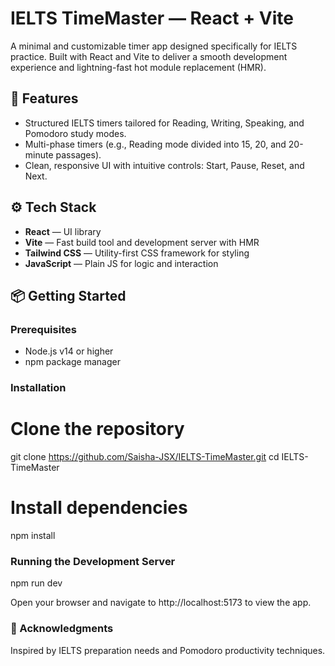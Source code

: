 # IELTS TimeMaster — React + Vite

A minimal and customizable timer app designed specifically for IELTS practice. Built with React and Vite to deliver a smooth development experience and lightning-fast hot module replacement (HMR).

## 🚀 Features

- Structured IELTS timers tailored for Reading, Writing, Speaking, and Pomodoro study modes.
- Multi-phase timers (e.g., Reading mode divided into 15, 20, and 20-minute passages).
- Clean, responsive UI with intuitive controls: Start, Pause, Reset, and Next.

## ⚙️ Tech Stack

- **React** — UI library
- **Vite** — Fast build tool and development server with HMR
- **Tailwind CSS** — Utility-first CSS framework for styling
- **JavaScript** — Plain JS for logic and interaction

## 📦 Getting Started

### Prerequisites

- Node.js v14 or higher
- npm package manager

### Installation

# Clone the repository
git clone https://github.com/Saisha-JSX/IELTS-TimeMaster.git
cd IELTS-TimeMaster

# Install dependencies
npm install

### Running the Development Server
npm run dev

Open your browser and navigate to http://localhost:5173 to view the app.

### 🙏 Acknowledgments
Inspired by IELTS preparation needs and Pomodoro productivity techniques.